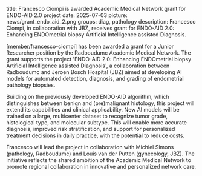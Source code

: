 title: Francesco Ciompi is awarded Academic Medical Network grant for ENDO-AID 2.0 project
date: 2025-07-03
picture: news/grant_endo_aid_2.png
groups: diag, pathology
description: Francesco Ciompi, in collaboration with JBZ, receives grant for ENDO-AID 2.0: Enhancing ENDOmetrial biopsy Artificial Intelligence assisted Diagnosis.

[member/francesco-ciompi] has been awarded a grant for a Junior Researcher position by the Radboudumc Academic Medical Network. The grant supports the project 'ENDO-AID 2.0: Enhancing ENDOmetrial biopsy Artificial Intelligence assisted Diagnosis', a collaboration between Radboudumc and Jeroen Bosch Hospital (JBZ) aimed at developing AI models for automated detection, diagnosis, and grading of endometrial pathology biopsies.

Building on the previously developed ENDO-AID algorithm, which distinguishes between benign and (pre)malignant histology, this project will extend its capabilities and clinical applicability. New AI models will be trained on a large, multicenter dataset to recognize tumor grade, histological type, and molecular subtype. This will enable more accurate diagnosis, improved risk stratification, and support for personalized treatment decisions in daily practice, with the potential to reduce costs.

Francesco will lead the project in collaboration with Michiel Simons (pathology, Radboudumc) and Louis van der Putten (gynecology, JBZ). The initiative reflects the shared ambition of the Academic Medical Network to promote regional collaboration in innovative and personalized network care.
